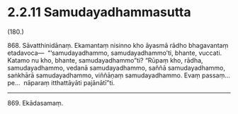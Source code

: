# 2.2.11 Samudayadhammasutta

(180.)

868\. Sāvatthinidānaṃ. Ekamantaṃ nisinno kho āyasmā rādho bhagavantaṃ etadavoca—  “‘samudayadhammo, samudayadhammo’ti, bhante, vuccati. Katamo nu kho, bhante, samudayadhammo”ti? “Rūpaṃ kho, rādha, samudayadhammo, vedanā samudayadhammo, saññā samudayadhammo, saṅkhārā samudayadhammo, viññāṇaṃ samudayadhammo. Evaṃ passaṃ…pe…  nāparaṃ itthattāyāti pajānātī”ti.

---

869\. Ekādasamaṃ.
